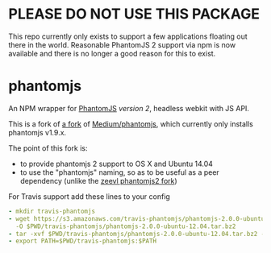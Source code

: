 # PLEASE DO NOT USE THIS PACKAGE
This repo currently only exists to support a few applications floating out there in the world.  Reasonable PhantomJS 2 support via npm is now available and there is no longer a good reason for this to exist.

phantomjs
=========

An NPM wrapper for [PhantomJS](http://phantomjs.org/) *version 2*, headless webkit with JS API. 

This is a fork of [a fork](https://github.com/zeevl/phantomjs2) of [Medium/phantomjs](https://github.com/Medium/phantomjs), which currently only installs phantomjs v1.9.x.

The point of this fork is:
- to provide phantomjs 2 support to OS X and Ubuntu 14.04
- to use the "phantomjs" naming, so as to be useful as a peer dependency (unlike the [zeevl phantomjs2 fork](https://github.com/zeevl/phantomjs2))

For Travis support add these lines to your config

```YAML
- mkdir travis-phantomjs
- wget https://s3.amazonaws.com/travis-phantomjs/phantomjs-2.0.0-ubuntu-12.04.tar.bz2
  -O $PWD/travis-phantomjs/phantomjs-2.0.0-ubuntu-12.04.tar.bz2
- tar -xvf $PWD/travis-phantomjs/phantomjs-2.0.0-ubuntu-12.04.tar.bz2 -C $PWD/travis-phantomjs
- export PATH=$PWD/travis-phantomjs:$PATH
```

